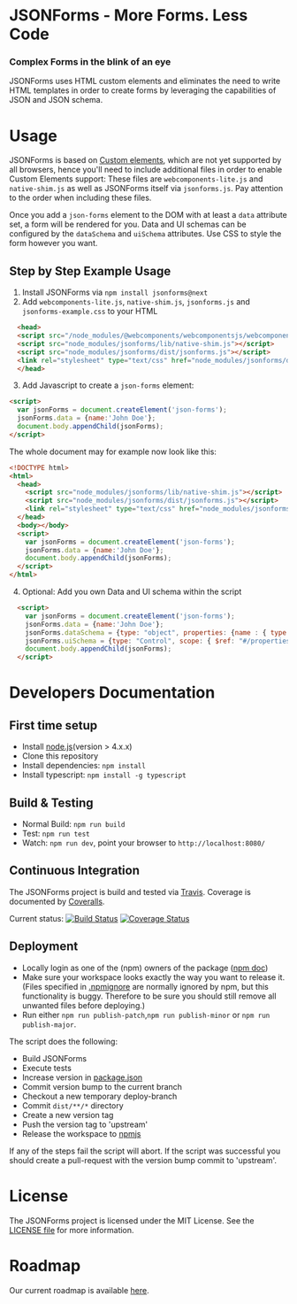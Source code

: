 # JSONForms - More Forms. Less Code
### Complex Forms in the blink of an eye

JSONForms uses HTML custom elements and eliminates the need to write HTML templates in order to
create forms by leveraging the capabilities of JSON and JSON schema.

# Usage
JSONForms is based on [Custom elements](https://developer.mozilla.org/en-US/docs/Web/Web_Components/Custom_Elements),
which are not yet supported by all browsers, hence you'll need to include additional files in order to enable Custom Elements support:
These files are `webcomponents-lite.js` and `native-shim.js` as well as JSONForms itself via `jsonforms.js`.
Pay attention to the order when including these files.

Once you add a `json-forms` element to the DOM with at least a `data` attribute set, 
a form will be rendered for you. 
Data and UI schemas can be configured by the `dataSchema` and `uiSchema` attributes. 
Use CSS to style the form however you want.

## Step by Step Example Usage

1. Install JSONForms via `npm install jsonforms@next`
2. Add `webcomponents-lite.js`, `native-shim.js`, `jsonforms.js` and `jsonforms-example.css` to your HTML
  ```html
    <head>
    <script src="/node_modules/@webcomponents/webcomponentsjs/webcomponents-lite.js"></script>
    <script src="node_modules/jsonforms/lib/native-shim.js"></script>
    <script src="node_modules/jsonforms/dist/jsonforms.js"></script>
    <link rel="stylesheet" type="text/css" href="node_modules/jsonforms/dist/jsonforms-example.css">
    </head>
  ```
3. Add Javascript to create a `json-forms` element:
  ```html
  <script>
    var jsonForms = document.createElement('json-forms');
    jsonForms.data = {name:'John Doe'};
    document.body.appendChild(jsonForms);
  </script>
  ```

The whole document may for example now look like this:
  ```html
  <!DOCTYPE html>
  <html>
    <head>
      <script src="node_modules/jsonforms/lib/native-shim.js"></script>
      <script src="node_modules/jsonforms/dist/jsonforms.js"></script>
      <link rel="stylesheet" type="text/css" href="node_modules/jsonforms/dist/jsonforms-example.css">
    </head>
    <body></body>
    <script>
      var jsonForms = document.createElement('json-forms');
      jsonForms.data = {name:'John Doe'};
      document.body.appendChild(jsonForms);
    </script>
  </html>
  ```
4. Optional: Add you own Data and UI schema within the script
  ```html
    <script>
      var jsonForms = document.createElement('json-forms');
      jsonForms.data = {name:'John Doe'};
      jsonForms.dataSchema = {type: "object", properties: {name : { type: "string"}}};
      jsonForms.uiSchema = {type: "Control", scope: { $ref: "#/properties/name" } };
      document.body.appendChild(jsonForms);
    </script>
  ```
  
# Developers Documentation

## First time setup
* Install [node.js](https://nodejs.org/)(version > 4.x.x)
* Clone this repository
* Install dependencies: `npm install`
* Install typescript: `npm install -g typescript`

## Build & Testing
* Normal Build: `npm run build`
* Test: `npm run test`
* Watch: `npm run dev`, point your browser to `http://localhost:8080/`

## Continuous Integration
The JSONForms project is build and tested via [Travis](https://travis-ci.org/). Coverage is documented by [Coveralls](https://coveralls.io).

Current status: [![Build Status](https://travis-ci.org/eclipsesource/jsonforms.svg?branch=jsonforms2)](https://travis-ci.org/eclipsesource/jsonforms) [![Coverage Status](https://coveralls.io/repos/eclipsesource/jsonforms/badge.svg?branch=jsonforms2&service=github)](https://coveralls.io/github/eclipsesource/jsonforms?branch=jsonforms2)

## Deployment
 * Locally login as one of the (npm) owners of the package ([npm doc](https://docs.npmjs.com/cli/adduser))
 * Make sure your workspace looks exactly the way you want to release it. (Files specified in [.npmignore](https://github.com/eclipsesource/jsonforms/blob/master/.npmignore) are normally ignored by npm, but this functionality is buggy. Therefore to be sure you should still remove all unwanted files before deploying.)
 * Run either ```npm run publish-patch```,```npm run publish-minor``` or ```npm run publish-major```.

The script does the following:
* Build JSONForms
* Execute tests
* Increase version in [package.json](https://github.com/eclipsesource/jsonforms/blob/master/package.json)
* Commit version bump to the current branch
* Checkout a new temporary deploy-branch
* Commit ```dist/**/*``` directory
* Create a new version tag
* Push the version tag to 'upstream'
* Release the workspace to [npmjs](https://www.npmjs.com/)

If any of the steps fail the script will abort. If the script was successful you should create a pull-request with the version bump commit to 'upstream'.

# License
The JSONForms project is licensed under the MIT License. See the [LICENSE file](https://github.com/eclipsesource/jsonforms/blob/master/LICENSE) for more information.

# Roadmap
Our current roadmap is available [here](https://github.com/eclipsesource/jsonforms/blob/master/ROADMAP.md).
